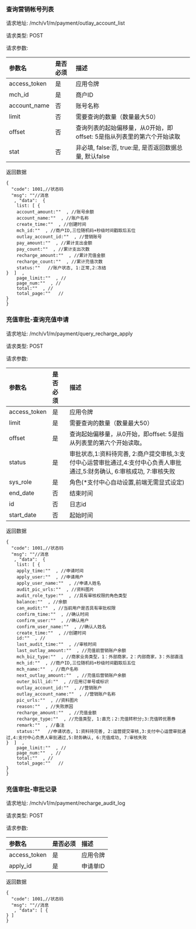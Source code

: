 ###  查询营销帐号列表

请求地址: /mch/v1/m/payment/outlay_account_list

请求类型: POST

请求参数:


| 参数名 | 是否必须 | 描述 |
|:-- |:-- |:--   |
|access_token|是|应用令牌|
|mch_id|是|商户ID|
|account_name|否|账号名称|
|limit|否|需要查询的数量（数量最大50）|
|offset|否|查询列表的起始偏移量，从0开始，即offset: 5是指从列表里的第六个开始读取|
|stat|否|非必填, false:否, true:是, 是否返回数据总量, 默认false|

返回数据
```
{
  "code": 1001,//状态码
  "msg": ""//消息
   , "data":  {
    list: [ {
    account_amount:""  , //账号余额
    account_name:""  , //账户名称
    create_time:""  , //创建时间
    mch_id:""  , //商户ID,三位随机码+秒级时间戳取后五位
    outlay_account_id:""  , //营销账号
    pay_amount:""  , //累计支出金额
    pay_count:""  , //累计支出次数
    recharge_amount:""  , //累计充值金额
    recharge_count:""  , //累计充值次数
    status:""   //账户状态, 1:正常,2:冻结
}  ]  , 
    page_limit:""  , //
    page_num:""  , //
    total:""  , //
    total_page:""   //
}  
}
```

###  充值审批-查询充值申请

请求地址: /mch/v1/m/payment/query_recharge_apply

请求类型: POST

请求参数:


| 参数名 | 是否必须 | 描述 |
|:-- |:-- |:--   |
|access_token|是|应用令牌|
|limit|是| 需要查询的数量（数量最大50）|
|offset|是| 查询起始偏移量，从0开始，即offset: 5是指从列表里的第六个开始读取。|
|status|是|审批状态,1:资料待完善, 2:商户提交审核,3:支付中心运营审批通过,4:支付中心负责人审批通过,5:财务确认, 6:审核成功, 7:审核失败|
|sys_role|是|角色(*支付中心自动设置,前端无需显式设定)|
|end_date|否|结束时间|
|id|否|日志id|
|start_date|否|起始时间|

返回数据
```
{
  "code": 1001,//状态码
  "msg": ""//消息
   , "data":  {
    list: [ {
    apply_time:""  , //申请时间
    apply_user:""  , //申请用户
    apply_user_name:""  , //申请人姓名
    audit_pic_urls:""  , //资料图片
    audit_role_type:""  , //具有审核权限的角色类型
    balance:""  , //余额
    can_audit:""  , //当前用户是否具有审批权限
    confirm_time:""  , //确认时间
    confirm_user:""  , //确认用户
    confirm_user_name:""  , //确认人姓名
    create_time:""  , //创建时间
    id:""  , //
    last_audit_time:""  , //审核时间
    last_outlay_amount:""  , //充值前营销账户余额
    mch_biz_type:""  , //商家业务类型，1：外部商家，2：内部商家，3：外部直连
    mch_id:""  , //商户ID,三位随机码+秒级时间戳取后五位
    mch_name:""  , //商户名称
    next_outlay_amount:""  , //充值后营销账户余额
    outer_bill_id:""  , //应用订单号或标识
    outlay_account_id:""  , //营销账户
    outlay_account_name:""  , //营销账户名称
    pic_urls:""  , //资料图片
    reason:""  , //失败原因
    recharge_amount:""  , //充值金额
    recharge_type:""  , //充值类型, 1:直充；2:充值转积分;3:充值转优惠券
    remark:""  , //备注
    status:""   //申请状态, 1:资料待完善, 2:运营提交审核,3:支付中心运营审批通过,4:支付中心负责人审批通过,5:财务确认, 6:充值成功, 7:审核失败
}  ]  , 
    page_limit:""  , //
    page_num:""  , //
    total:""  , //
    total_page:""   //
}  
}
```

###  充值审批-审批记录

请求地址: /mch/v1/m/payment/recharge_audit_log

请求类型: POST

请求参数:


| 参数名 | 是否必须 | 描述 |
|:-- |:-- |:--   |
|access_token|是|应用令牌|
|apply_id|是|申请单ID|

返回数据
```
{
  "code": 1001,//状态码
  "msg": ""//消息
   , "data": [ {
} ] 
}
```

